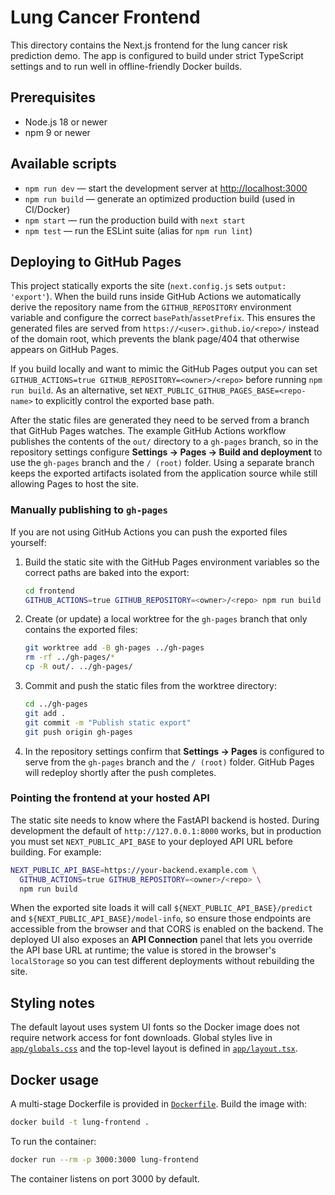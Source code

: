 # Lung Cancer Frontend

This directory contains the Next.js frontend for the lung cancer risk prediction demo. The app is configured to build under strict TypeScript settings and to run well in offline-friendly Docker builds.

## Prerequisites
- Node.js 18 or newer
- npm 9 or newer

## Available scripts
- `npm run dev` — start the development server at [http://localhost:3000](http://localhost:3000)
- `npm run build` — generate an optimized production build (used in CI/Docker)
- `npm start` — run the production build with `next start`
- `npm test` — run the ESLint suite (alias for `npm run lint`)

## Deploying to GitHub Pages
This project statically exports the site (`next.config.js` sets `output: 'export'`). When the
build runs inside GitHub Actions we automatically derive the repository name from the
`GITHUB_REPOSITORY` environment variable and configure the correct `basePath`/`assetPrefix`.
This ensures the generated files are served from `https://<user>.github.io/<repo>/` instead of
the domain root, which prevents the blank page/404 that otherwise appears on GitHub Pages.

If you build locally and want to mimic the GitHub Pages output you can set
`GITHUB_ACTIONS=true GITHUB_REPOSITORY=<owner>/<repo>` before running `npm run build`.
As an alternative, set `NEXT_PUBLIC_GITHUB_PAGES_BASE=<repo-name>` to
explicitly control the exported base path.

After the static files are generated they need to be served from a branch that
GitHub Pages watches. The example GitHub Actions workflow publishes the
contents of the `out/` directory to a `gh-pages` branch, so in the repository
settings configure **Settings → Pages → Build and deployment** to use the
`gh-pages` branch and the `/ (root)` folder. Using a separate branch keeps the
exported artifacts isolated from the application source while still allowing
Pages to host the site.

### Manually publishing to `gh-pages`

If you are not using GitHub Actions you can push the exported files yourself:

1. Build the static site with the GitHub Pages environment variables so the
   correct paths are baked into the export:

   ```bash
   cd frontend
   GITHUB_ACTIONS=true GITHUB_REPOSITORY=<owner>/<repo> npm run build
   ```

2. Create (or update) a local worktree for the `gh-pages` branch that only
   contains the exported files:

   ```bash
   git worktree add -B gh-pages ../gh-pages
   rm -rf ../gh-pages/*
   cp -R out/. ../gh-pages/
   ```

3. Commit and push the static files from the worktree directory:

   ```bash
   cd ../gh-pages
   git add .
   git commit -m "Publish static export"
   git push origin gh-pages
   ```

4. In the repository settings confirm that **Settings → Pages** is configured
   to serve from the `gh-pages` branch and the `/ (root)` folder. GitHub Pages
   will redeploy shortly after the push completes.

### Pointing the frontend at your hosted API

The static site needs to know where the FastAPI backend is hosted. During
development the default of `http://127.0.0.1:8000` works, but in production you
must set `NEXT_PUBLIC_API_BASE` to your deployed API URL before building. For
example:

```bash
NEXT_PUBLIC_API_BASE=https://your-backend.example.com \
  GITHUB_ACTIONS=true GITHUB_REPOSITORY=<owner>/<repo> \
  npm run build
```

When the exported site loads it will call `${NEXT_PUBLIC_API_BASE}/predict` and
`${NEXT_PUBLIC_API_BASE}/model-info`, so ensure those endpoints are accessible
from the browser and that CORS is enabled on the backend. The deployed UI also
exposes an **API Connection** panel that lets you override the API base URL at
runtime; the value is stored in the browser&apos;s `localStorage` so you can test
different deployments without rebuilding the site.

## Styling notes
The default layout uses system UI fonts so the Docker image does not require network access for font downloads. Global styles live in [`app/globals.css`](app/globals.css) and the top-level layout is defined in [`app/layout.tsx`](app/layout.tsx).

## Docker usage
A multi-stage Dockerfile is provided in [`Dockerfile`](Dockerfile). Build the image with:

```bash
docker build -t lung-frontend .
```

To run the container:

```bash
docker run --rm -p 3000:3000 lung-frontend
```

The container listens on port 3000 by default.
